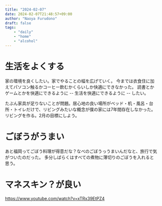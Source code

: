 ```yaml
---
title: "2024-02-07"
date: 2024-02-07T21:48:57+09:00
author: "Naoya Furudono"
draft: false
tags:
    - "daily"
    - "home"
    - "alcohol"
---
```


# 生活をよくする

家の環境を良くしたい。家でやることの幅を広げていく。
今までは衣食住に加えてパソコン触るかコーヒー飲むかくらいしか快適にできなかった。
読書とかゲームとかを快適にできるように -- 生活を快適にできるように -- したい。

たぶん家具が足りないことが問題。居心地の良い場所がベッド・机・風呂・台所・トイレだけで、リビングみたいな概念が僕の家には7年間存在しなかった。
リビングを作る。2月の目標にしよう。

# ごぼうがうまい

あと福岡ってごぼう料理が得意だな？なべのごぼうっうまいんだなと、旅行で気がついたのだった。
多分しばらくはすべての煮物に薄切りのごぼうを入れると思う。

# マネスキン？が良い

https://www.youtube.com/watch?v=xTRx39EtPZ4

